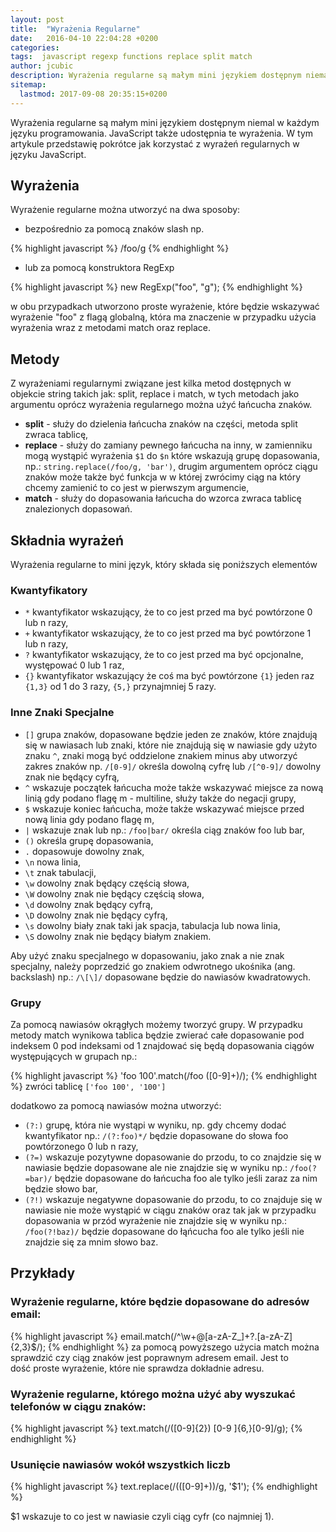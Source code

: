 ```yaml
---
layout: post
title:  "Wyrażenia Regularne"
date:   2016-04-10 22:04:28 +0200
categories:
tags:  javascript regexp functions replace split match
author: jcubic
description: Wyrażenia regularne są małym mini językiem dostępnym niemal w każdym języku programowania. JavaScript także udostępnia te wyrażenia.
sitemap:
  lastmod: 2017-09-08 20:35:15+0200
---
```


Wyrażenia regularne są małym mini językiem dostępnym niemal w każdym języku programowania.
JavaScript także udostępnia te wyrażenia. W tym artykule przedstawię pokrótce jak korzystać
z wyrażeń regularnych w języku JavaScript.

<!-- more -->

## Wyrażenia

Wyrażenie regularne można utworzyć na dwa sposoby:

* bezpośrednio za pomocą znaków slash np.

{% highlight javascript %}
/foo/g
{% endhighlight %}

* lub za pomocą konstruktora RegExp

{% highlight javascript %}
new RegExp("foo", "g");
{% endhighlight %}

w obu przypadkach utworzono proste wyrażenie, które będzie wskazywać wyrażenie "foo" z flagą globalną,
która ma znaczenie w przypadku użycia wyrażenia wraz z metodami match oraz replace.

## Metody

Z wyrażeniami regularnymi związane jest kilka metod dostępnych w objekcie string takich jak:
split, replace i match, w tych metodach jako argumentu oprócz wyrażenia regularnego można użyć łańcucha znaków.

* **split** - służy do dzielenia łańcucha znaków na części, metoda split zwraca tablicę,
* **replace** - służy do zamiany pewnego łańcucha na inny, w zamienniku mogą wystąpić wyrażenia `$1` do `$n` które wskazują grupę dopasowania, np.: `string.replace(/foo/g, 'bar')`, drugim argumentem oprócz ciągu znaków może także być funkcja w w której zwrócimy ciąg na który chcemy zamienić to co jest w pierwszym argumencie,
* **match** - służy do dopasowania łańcucha do wzorca zwraca tablicę znalezionych dopasowań.

## Składnia wyrażeń

Wyrażenia regularne to mini język, który składa się poniższych elementów

### Kwantyfikatory

* `*` kwantyfikator wskazujący, że to co jest przed ma być powtórzone 0 lub n razy,
* `+` kwantyfikator wskazujący, że to co jest przed ma być powtórzone 1 lub n razy,
* `?` kwantyfikator wskazujący, że to co jest przed ma być opcjonalne, występować 0 lub 1 raz,
* `{}` kwantyfikator wskazujący że coś ma być powtórzone `{1}` jeden raz `{1,3}` od 1 do 3 razy, `{5,}` przynajmniej 5 razy.

### Inne Znaki Specjalne

* `[]` grupa znaków, dopasowane będzie jeden ze znaków, które znajdują się w nawiasach lub znaki, które nie znajdują się w nawiasie gdy użyto znaku `^`, znaki mogą być oddzielone znakiem minus aby utworzyć zakres znaków np. `/[0-9]/` określa dowolną cyfrę lub `/[^0-9]/` dowolny znak nie będący cyfrą,
* `^` wskazuje początek łańcucha może także wskazywać miejsce za nową linią gdy podano flagę m - multiline, służy także do negacji grupy,
* `$` wskazuje koniec łańcucha, może także wskazywać miejsce przed nową linia gdy podano flagę m,
* `|` wskazuje znak lub np.: `/foo|bar/` określa ciąg znaków foo lub bar,
* `()` określa grupę dopasowania,
* `.` dopasowuje dowolny znak,
* `\n` nowa linia,
* `\t` znak tabulacji,
* `\w` dowolny znak będący częścią słowa,
* `\W` dowolny znak nie będący częścią słowa,
* `\d` dowolny znak będący cyfrą,
* `\D` dowolny znak nie będący cyfrą,
* `\s` dowolny biały znak taki jak spacja, tabulacja lub nowa linia,
* `\S` dowolny znak nie będący białym znakiem.

Aby użyć znaku specjalnego w dopasowaniu, jako znak a nie znak specjalny, należy poprzedzić go znakiem odwrotnego ukośnika (ang. backslash) np.: `/\[\]/` dopasowane będzie do nawiasów kwadratowych.

### Grupy
Za pomocą nawiasów okrągłych możemy tworzyć grupy. W przypadku metody match wynikowa tablica będzie zwierać całe dopasowanie pod indeksem 0 pod indeksami od 1 znajdować się będą dopasowania ciągów występujących w grupach np.:

{% highlight javascript %}
'foo 100'.match(/foo ([0-9]+)/);
{% endhighlight %}
zwróci tablicę `['foo 100', '100']`

dodatkowo za pomocą nawiasów można utworzyć:

* `(?:)` grupę, która nie wystąpi w wyniku, np. gdy chcemy dodać kwantyfikator np.: `/(?:foo)*/` będzie dopasowane do słowa foo powtórzonego 0 lub n razy,
* `(?=)` wskazuje pozytywne dopasowanie do przodu, to co znajdzie się w nawiasie będzie dopasowane ale nie znajdzie się w wyniku np.: `/foo(?=bar)/` będzie dopasowane do łańcucha foo ale tylko jeśli zaraz za nim będzie słowo bar,
* `(?!)` wskazuje negatywne dopasowanie do przodu, to co znajduje się w nawiasie nie może wystąpić w ciągu znaków oraz tak jak w przypadku dopasowania w przód wyrażenie nie znajdzie się w wyniku np.: `/foo(?!baz)/` będzie dopasowane do łąńcucha foo ale tylko jeśli nie znajdzie się za mnim słowo baz.

## Przykłady

### Wyrażenie regularne, które będzie dopasowane do adresów email:

{% highlight javascript %}
email.match(/^\w+@[a-zA-Z_]+?\.[a-zA-Z]{2,3}$/);
{% endhighlight %}
za pomocą powyższego użycia match można sprawdzić czy ciąg znaków jest poprawnym adresem email.
Jest to dość proste wyrażenie, które nie sprawdza dokładnie adresu.

### Wyrażenie regularne, którego można użyć aby wyszukać telefonów w ciągu znaków:

{% highlight javascript %}
text.match(/\([0-9]{2}\) [0-9 ]{6,}[0-9]/g);
{% endhighlight %}

### Usunięcie nawiasów wokół wszystkich liczb

{% highlight javascript %}
text.replace(/\(([0-9]+)\)/g, '$1');
{% endhighlight %}

$1 wskazuje to co jest w nawiasie czyli ciąg cyfr (co najmniej 1).
